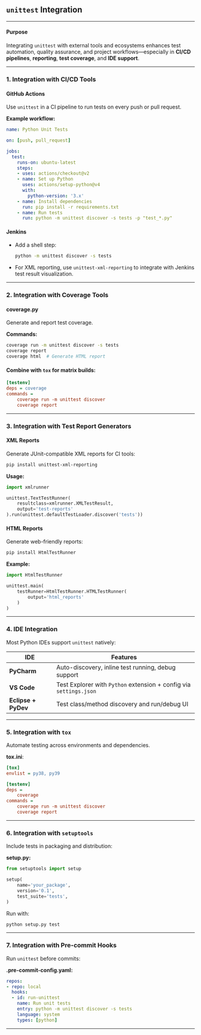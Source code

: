 ## `unittest` Integration

---

#### **Purpose**

Integrating `unittest` with external tools and ecosystems enhances test automation, quality assurance, and project workflows—especially in **CI/CD pipelines**, **reporting**, **test coverage**, and **IDE support**.

---

### **1. Integration with CI/CD Tools**

#### **GitHub Actions**

Use `unittest` in a CI pipeline to run tests on every push or pull request.

**Example workflow:**

```yaml
name: Python Unit Tests

on: [push, pull_request]

jobs:
  test:
    runs-on: ubuntu-latest
    steps:
    - uses: actions/checkout@v2
    - name: Set up Python
      uses: actions/setup-python@v4
      with:
        python-version: '3.x'
    - name: Install dependencies
      run: pip install -r requirements.txt
    - name: Run tests
      run: python -m unittest discover -s tests -p "test_*.py"
```

#### **Jenkins**

* Add a shell step:

  ```bash
  python -m unittest discover -s tests
  ```

* For XML reporting, use `unittest-xml-reporting` to integrate with Jenkins test result visualization.

---

### **2. Integration with Coverage Tools**

#### **coverage.py**

Generate and report test coverage.

**Commands:**

```bash
coverage run -m unittest discover -s tests
coverage report
coverage html  # Generate HTML report
```

#### Combine with `tox` for matrix builds:

```ini
[testenv]
deps = coverage
commands =
    coverage run -m unittest discover
    coverage report
```

---

### **3. Integration with Test Report Generators**

#### **XML Reports**

Generate JUnit-compatible XML reports for CI tools:

```bash
pip install unittest-xml-reporting
```

**Usage:**

```python
import xmlrunner

unittest.TextTestRunner(
    resultclass=xmlrunner.XMLTestResult,
    output='test-reports'
).run(unittest.defaultTestLoader.discover('tests'))
```

#### **HTML Reports**

Generate web-friendly reports:

```bash
pip install HtmlTestRunner
```

**Example:**

```python
import HtmlTestRunner

unittest.main(
    testRunner=HtmlTestRunner.HTMLTestRunner(
        output='html_reports'
    )
)
```

---

### **4. IDE Integration**

Most Python IDEs support `unittest` natively:

| IDE                 | Features                                                           |
| ------------------- | ------------------------------------------------------------------ |
| **PyCharm**         | Auto-discovery, inline test running, debug support                 |
| **VS Code**         | Test Explorer with `Python` extension + config via `settings.json` |
| **Eclipse + PyDev** | Test class/method discovery and run/debug UI                       |

---

### **5. Integration with `tox`**

Automate testing across environments and dependencies.

**tox.ini**:

```ini
[tox]
envlist = py38, py39

[testenv]
deps = 
    coverage
commands =
    coverage run -m unittest discover
    coverage report
```

---

### **6. Integration with `setuptools`**

Include tests in packaging and distribution:

**setup.py:**

```python
from setuptools import setup

setup(
    name='your_package',
    version='0.1',
    test_suite='tests',
)
```

Run with:

```bash
python setup.py test
```

---

### **7. Integration with Pre-commit Hooks**

Run `unittest` before commits:

**.pre-commit-config.yaml:**

```yaml
repos:
- repo: local
  hooks:
  - id: run-unittest
    name: Run unit tests
    entry: python -m unittest discover -s tests
    language: system
    types: [python]
```

---
